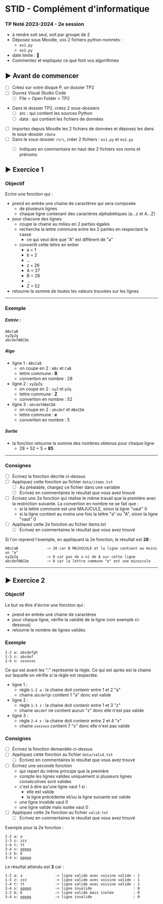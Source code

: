 
# STID - Complément d'informatique

### TP Noté 2023-2024 - 2e session

* à rendre soit seul, soit par groupe de 2
* Déposez sous Moodle, vos 2 fichiers python nommés : 
    * `ex1.py`
    * `ex2.py`
* date limite : :construction: 
* Commentez et expliquez ce que font vos algorithmes


## :arrow_forward: Avant de commencer

* [ ] Créez sur votre disque P, un dossier TP2
* [ ] Ouvrez Visual Studio Code
    * [ ] File > Open Folder > TP2
* Dans le dossier TP2, créez 2 sous-dossiers
    * [ ] src : qui contient les sources Python
    * [ ] data : qui contient les fichiers de données
* [ ] Importez depuis Moodle les 2 fichiers de données et déposez les dans le sous-dossier `/data`
* [ ] Dans le sous-dossier `/src`, créer 2 fichiers : `ex1.py` et `ex2.py`
    * [ ] Indiquez en commentaire en haut des 2 fichiers vos noms et prénoms


## :arrow_forward: Exercice 1 

### Objectif

Ecrire une fonction qui : 
* prend en entrée une chaine de caractères qui sera composée
    * de plusieurs lignes
    * chaque ligne contenant des caractères alphabétiques (a...z et A...Z)
* pour chacune des lignes
    * coupe la chaine au milieu en 2 parties égales
    * recherche la lettre commune entre les 2 parties en respectant la casse
        * ce qui veut dire que "A" est différent de "a"
    * convertit cette lettre en entier
        * a = 1
        * b = 2
        * ...
        * z = 26
        * A = 27
        * B = 28
        * ...
        * Z = 52
* retourne la somme de toutes les valeurs trouvées sur les lignes

---

### Exemple

##### Entrée : 
```
ABcCaB
xyZpZq
abcdefABCDe
```

##### Algo

* ligne 1 : `ABcCaB`
    * on coupe en 2 : `ABc` et `CaB`
    * lettre commune : **B**
    * convertion en nombre : 28
* ligne 2 : `xyZpZq`
    * on coupe en 2 : `xyZ` et `pZq`
    * lettre commune : **Z**
    * convertion en nombre : 52
* ligne 3 : `abcdefABeCDA`
    * on coupe en 2 : `abcdef` et `ABeCDA`
    * lettre commune : **e**
    * convertion en nombre : 5

##### Sortie

* la fonction retourne la somme des nombres obtenus pour chaque ligne
    * 28 + 52 + 5 = **85**

---

### Consignes

* [ ] Écrivez la fonction décrite ci-dessus
* [ ] Appliquez cette fonction au fichier `data/items.txt`
    * [ ] Au préalable, chargez ce fichier dans une variable
    * [ ] Écrivez en commentaires le résultat que vous avez trouvé
* [ ] Écrivez une 2e fonction qui réalise le même travail que la première avec la restriction suivante. La convertion en nombre ne se fait que :
    * si la lettre commune est une MAJUCULE, sinon la ligne "vaut" 0
    * si la ligne contient au moins une fois la lettre "a" ou "A", sinon la ligne "vaut" 0
* [ ] Appliquez cette 2e fonction au fichier items.txt
    * [ ] Écrivez en commentaires le résultat que vous avez trouvé

Si l'on reprend l'exemple, en appliquant la 2e fonction, le résultat est **28** :

```
ABcCaB             -> 28 car B MAJUSCULE et la ligne contient au moins un "a"
xyZpZq             -> 0 car pas de a ni de A sur cette ligne
abcdefABCDe        -> 0 car la lettre commune "e" est une minuscule
```

---

## :arrow_forward: Exercice 2

### Objectif

Le but va être d'écrire une fonction qui : 

* prend en entrée une chaine de caractères
* pour chaque ligne, vérifie la validité de la ligne (voir exemple ci-dessous)
* retourne le nombre de lignes valides

### Exemple

```
1-2 a: abcdefgh
1-3 z: abcdef
2-4 x: xxxxxxx
```

Ce qui est avant les ":" représente la règle. Ce qui est après est la chaine sur laquelle on vérifie si la règle est respectée.

* ligne 1 : 
    * règle `1-2 a` : la chaine doit contenir entre 1 et 2 "a"
    * chaine `abcdefgh` contient 1 "a" donc est valide
* ligne 2 : 
    * règle `1-3 z` : la chaine doit contenir entre 1 et 3 "z"
    * chaine `abcdef` ne contient aucun "z" donc elle n'est pas valide
* ligne 3 : 
    * règle `2-4 x` : la chaine doit contenir entre 2 et 4 "x"
    * chaine `xxxxxxx` contient 7 "x" donc elle n'est pas valide


### Consignes

* [ ] Écrivez la fonction demandée ci-dessus
* [ ] Appliquez cette fonction au fichier `data/valid.txt`
    * [ ] Écrivez en commentaires le résultat que vous avez trouvé
* [ ] Écrivez une seconde fonction
    * qui repart du même principe que la première
    * compte les lignes valides uniquement si plusieurs lignes consécutives sont valides
    * c'est à dire qu'une ligne vaut 1 si :
        * elle est valide
        * la ligne précédente et/ou la ligne suivante est valide
    * une ligne invalide vaut 0
    * une ligne valide mais isolée vaut 0
* [ ] Appliquez cette 2e fonction au fichier `valid.txt`
    * [ ] Écrivez en commentaires le résultat que vous avez trouvé

Exemple pour la 2e fonction : 

```
1-2 a: a       
1-3 z: zzz     
1-4 t: tt      
3-4 x: ggggg   
1-2 b: b       
3-4 x: ggggg   
```

Le résultat attendu est **3** car : 

```
1-2 a: a               -> ligne valide avec voisine valide : 1
1-3 z: zzz             -> ligne valide avec voisine valide : 1
1-4 t: tt              -> ligne valide avec voisine valide : 1            
3-4 x: ggggg           -> ligne invalide                   : 0
1-2 b: b               -> ligne valide mais isolée         : 0
3-4 x: ggggg           -> ligne invalide                   : 0